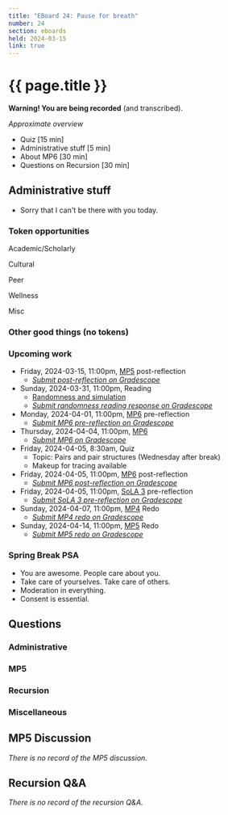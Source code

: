 ```yaml
---
title: "EBoard 24: Pause for breath"
number: 24
section: eboards
held: 2024-03-15
link: true
---
```

# {{ page.title }}

**Warning! You are being recorded** (and transcribed).

_Approximate overview_

* Quiz [15 min]
* Administrative stuff [5 min]
* About MP6 [30 min]
* Questions on Recursion [30 min]

Administrative stuff
--------------------

* Sorry that I can't be there with you today. 

### Token opportunities

Academic/Scholarly

Cultural

Peer

Wellness

Misc

### Other good things (no tokens)

### Upcoming work

* Friday, 2024-03-15, 11:00pm, [MP5](../mps/mp05) post-reflection
    * [_Submit post-reflection on Gradescope_](https://www.gradescope.com/courses/690100/assignments/4200918)
* Sunday, 2024-03-31, 11:00pm, Reading
    * [Randomness and simulation](../readings/randomness)
    * [_Submit randomness reading response on Gradescope_](https://www.gradescope.com/courses/690100/assignments/4218849/)
* Monday, 2024-04-01, 11:00pm, [MP6](../mps/mp06) pre-reflection
    * [_Submit MP6 pre-reflection on Gradescope_](https://www.gradescope.com/courses/690100/assignments/4217838/)
* Thursday, 2024-04-04, 11:00pm, [MP6](../mps/mp06)
    * [_Submit MP6 on Gradescope_](https://www.gradescope.com/courses/690100/assignments/4217671/)
* Friday, 2024-04-05, 8:30am, Quiz
    * Topic: Pairs and pair structures (Wednesday after break)
    * Makeup for tracing available
* Friday, 2024-04-05, 11:00pm, [MP6](../mps/mp06) post-reflection
    * [_Submit MP6 post-reflection on Gradescope_](https://www.gradescope.com/courses/690100/assignments/4217839)
* Friday, 2024-04-05, 11:00pm, [SoLA 3](../las) pre-reflection
    * [_Submit SoLA 3 pre-reflection on Gradescope_](https://www.gradescope.com/courses/690100/assignments/4248181)
* Sunday, 2024-04-07, 11:00pm, [MP4](../mps/mp04) Redo
    * [_Submit MP4 redo on Gradescope_](https://www.gradescope.com/courses/690100/assignments/4217681)
* Sunday, 2024-04-14, 11:00pm, [MP5](../mps/mp05) Redo
    * [_Submit MP5 redo on Gradescope_](https://www.gradescope.com/courses/690100/assignments/4248212)

### Spring Break PSA

* You are awesome. People care about you.
* Take care of yourselves. Take care of others.
* Moderation in everything.
* Consent is essential.

Questions
---------

### Administrative

### MP5

### Recursion

### Miscellaneous

MP5 Discussion
--------------

_There is no record of the MP5 discussion._

Recursion Q&A
-------------

_There is no record of the recursion Q&A._
